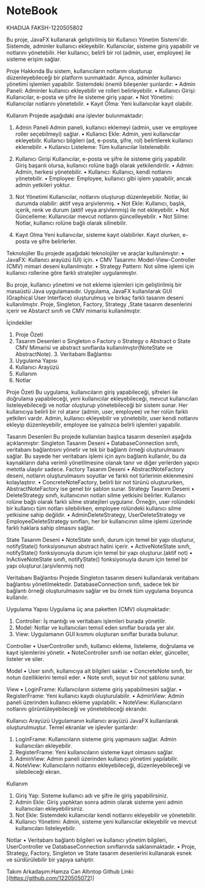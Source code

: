 # NoteBook

KHADIJA FAKSH-1220505802

Bu proje, JavaFX kullanarak geliştirilmiş bir Kullanıcı Yönetim Sistemi'dir. Sistemde, adminler kullanıcı ekleyebilir. Kullanıcılar, sisteme giriş yapabilir ve notlarını yönetebilir. Her kullanıcı, belirli bir rol (admin, user, employee) ile sisteme erişim sağlar.

Proje Hakkında
Bu sistem, kullanıcıların notlarını oluşturup düzenleyebileceği bir platform sunmaktadır. Ayrıca, adminler kullanıcı yönetimi işlemleri yapabilir. Sistemdeki önemli bileşenler şunlardır:
• Admin Paneli: Adminler kullanıcı ekleyebilir ve rolleri belirleyebilir.
• Kullanıcı Girişi: Kullanıcılar, e-posta ve şifre ile sisteme giriş yapar.
• Not Yönetimi: Kullanıcılar notlarını yönetebilir.
• Kayıt Olma: Yeni kullanıcılar kayıt olabilir.

Kullanım
Projede aşağıdaki ana işlevler bulunmaktadır:

1. Admin Paneli
Admin paneli, kullanıcı eklemeyi (admin, user ve employee roller seçebilmeyi) sağlar.
• Kullanıcı Ekle: Admin, yeni kullanıcılar ekleyebilir. Kullanıcı bilgileri (ad, e-posta, şifre, rol) belirtilerek kullanıcı eklenebilir.
• Kullanıcı Listeleme: Tüm kullanıcılar listelenebilir.

2. Kullanıcı Girişi
Kullanıcılar, e-posta ve şifre ile sisteme giriş yapabilir. Giriş başarılı olursa, kullanıcı rolüne bağlı olarak yetkilendirilir.
• Admin: Admin, herkesi yönetebilir.
• Kullanıcı: Kullanıcı, kendi notlarını yönetebilir.
• Employee: Employee, kullanıcı gibi işlem yapabilir, ancak admin yetkileri yoktur.

3. Not Yönetimi
Kullanıcılar, notlarını oluşturup düzenleyebilir. Notlar, iki durumda olabilir: aktif veya arşivlenmiş.
• Not Ekle: Kullanıcı, başlık, içerik, renk ve durum (aktif veya arşivlenmiş) ile not ekleyebilir.
• Not Güncelleme: Kullanıcılar mevcut notlarını güncelleyebilir.
• Not Silme: Notlar, kullanıcı rolüne bağlı olarak silinebilir.

4. Kayıt Olma
Yeni kullanıcılar, sisteme kayıt olabilirler. Kayıt olurken, e-posta ve şifre belirlerler.

Teknolojiler
Bu projede aşağıdaki teknolojiler ve araçlar kullanılmıştır:
• JavaFX: Kullanıcı arayüzü (UI) için.
• CMV Tasarımı: Model-View-Controller (CMV) mimari deseni kullanılmıştır.
• Strategy Pattern: Not silme işlemi için kullanıcı rollerine göre farklı stratejiler uygulanmıştır.

Bu proje, kullanıcı yönetimi ve not ekleme işlemleri için geliştirilmiş bir masaüstü Java uygulamasıdır. Uygulama, JavaFX kullanılarak GUI (Graphical User Interface) oluşturulmuş ve birkaç farklı tasarım deseni kullanılmıştır. Proje, Singleton, Factory, Strategy ,State tasarım desenlerini içerir ve Abstarct sınıfı ve CMV mimarisi kullanılmıştır.

İçindekiler

1. Proje Özeti
2. Tasarım Desenleri
o Singleton
o Factory
o Strategy
o Abstract
o State
CMV Mimarisi ve abstract sınıflarda kullanılmıştır(NoteState ve AbstractNote). 3. Veritabanı Bağlantısı
4. Uygulama Yapısı
5. Kullanıcı Arayüzü
6. Kullanım
7. Notlar

Proje Özeti
Bu uygulama, kullanıcıların giriş yapabileceği, şifreleri ile doğrulama yapabileceği, yeni kullanıcılar ekleyebileceği, mevcut kullanıcıları listeleyebileceği ve notlar oluşturup yönetebileceği bir sistem sunar. Her kullanıcıya belirli bir rol atanır (admin, user, employee) ve her rolün farklı yetkileri vardır. Admin, kullanıcı ekleyebilir ve yönetebilir, user kendi notlarını ekleyip düzenleyebilir, employee ise yalnızca belirli işlemleri yapabilir.

Tasarım Desenleri
Bu projede kullanılan başlıca tasarım desenleri aşağıda açıklanmıştır:
Singleton Tasarım Deseni
• DatabaseConnection sınıfı, veritabanı bağlantısını yönetir ve tek bir bağlantı örneği oluşturulmasını sağlar. Bu sayede her veritabanı işlemi için aynı bağlantı kullanılır, bu da kaynakların daha verimli yönetilmesine olanak tanır ve diğer yerlerden yapıcı metotla ulaşılır sadece.
Factory Tasarım Deseni
• AbstractNoteFactory deseni, notların oluşturulmasını soyutlar ve farklı not türlerinin eklenmesini kolaylaştırır.
• ConcreteNoteFactory, belirli bir not türünü oluştururken, AbstractNoteFactory ise genel bir şablon sunar.
Strategy Tasarım Deseni
• DeleteStrategy sınıfı, kullanıcının notları silme yetkisini belirler. Kullanıcı rolüne bağlı olarak farklı silme stratejileri uygulanır. Örneğin, user rolündeki bir kullanıcı tüm notları silebilirken, employee rolündeki kullanıcı silme yetkisine sahip değildir.
• AdminDeleteStrategy, UserDeleteStrategy ve EmployeeDeleteStrategy sınıfları, her bir kullanıcının silme işlemi üzerinde farklı haklara sahip olmasını sağlar.

State Tasarım Deseni
• NoteState sınıfı, durum için temel bir yapı oluşturur, notifyState() fonksiyonunun abstract halini içerir.
• ActiveNoteState sınıfı, notifyState() fonksiyonuyla durum için temel bir yapı oluşturur.(aktif not)
• InActiveNoteState sınıfı, notifyState() fonksiyonuyla durum için temel bir yapı oluşturur.(arşivlenmiş not)

Veritabanı Bağlantısı
Projede Singleton tasarım deseni kullanılarak veritabanı bağlantısı yönetilmektedir. DatabaseConnection sınıfı, sadece tek bir bağlantı örneği oluşturulmasını sağlar ve bu örnek tüm uygulama boyunca kullanılır.

Uygulama Yapısı
Uygulama üç ana paketten (CMV) oluşmaktadır:
1. Controller: İş mantığı ve veritabanı işlemleri burada yönetilir.
2. Model: Notlar ve kullanıcıları temsil eden sınıflar burada yer alır.
3. View: Uygulamanın GUI kısmını oluşturan sınıflar burada bulunur.

Controller
• UserController sınıfı, kullanıcı ekleme, listeleme, doğrulama ve kayıt işlemlerini yönetir.
• NoteController sınıfı ise notları ekler, günceller, listeler ve siler.

Model
• User sınıfı, kullanıcıya ait bilgileri saklar.
• ConcreteNote sınıfı, bir notun özelliklerini temsil eder.
• Note sınıfı, soyut bir not şablonu sunar.

View
• LoginFrame: Kullanıcıların sisteme giriş yapabilmesini sağlar.
• RegisterFrame: Yeni kullanıcı kaydı oluşturulabilir.
• AdminView: Admin paneli üzerinden kullanıcı ekleme yapılabilir.
• NoteView: Kullanıcıların notlarını görüntüleyebileceği ve yönetebileceği ekrandır.

Kullanıcı Arayüzü
Uygulamanın kullanıcı arayüzü JavaFX kullanılarak oluşturulmuştur. Temel ekranlar ve işlevler şunlardır:
1. LoginFrame: Kullanıcıların sisteme giriş yapmasını sağlar. Admin kullanıcıları ekleyebilir.
2. RegisterFrame: Yeni kullanıcıların sisteme kayıt olmasını sağlar.
3. AdminView: Admin paneli üzerinden kullanıcı yönetimi yapılabilir.
4. NoteView: Kullanıcıların notlarını ekleyebileceği, düzenleyebileceği ve silebileceği ekran.

Kullanım
1. Giriş Yap: Sisteme kullanıcı adı ve şifre ile giriş yapabilirsiniz.
2. Admin Ekle: Giriş yaptıktan sonra admin olarak sisteme yeni admin kullanıcıları ekleyebilirsiniz.
3. Not Ekle: Sistemdeki kullanıcılar kendi notlarını ekleyebilir ve yönetebilir.
4. Kullanıcı Yönetimi: Admin, sisteme yeni kullanıcılar ekleyebilir ve mevcut kullanıcıları listeleyebilir.

Notlar
• Veritabanı bağlantı bilgileri ve kullanıcı yönetim bilgileri, UserController ve DatabaseConnection sınıflarında saklanmaktadır.
• Proje, Strategy, Factory, Singleton ve State tasarım desenlerini kullanarak esnek ve sürdürülebilir bir yapıya sahiptir.

Takım Arkadaşım:Hamza Can Altıntop
Github Linki:  [(https://github.com/1220505072)]

